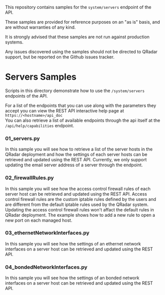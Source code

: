 This repository contains samples for the `system/servers` endpoint of the API.

These samples are provided for reference purposes on an "as is" basis, and are without warranties of any kind.

It is strongly advised that these samples are not run against production systems.

Any issues discovered using the samples should not be directed to QRadar support, but be reported on the Github issues tracker.

# Servers Samples

Scripts in this directory demonstrate how to use the `/system/servers`
endpoints of the API.


For a list of the endpoints that you can use along with the parameters
they accept you can view the REST API interactive help page at
`https://<hostname>/api_doc`  
You can also retrieve a list of available endpoints through the api itself
at the `/api/help/capabilities` endpoint.

### 01_servers.py
In this sample you will see how to retrieve a list of the server hosts in the QRadar deployment and how the settings of each server hosts can be retrieved and updated using the REST API. Currently, we only support updating the email server address of a server through the endpoint.  


### 02_firewallRules.py
In this sample you will see how the access control firewall rules of each server host can be
retrieved and updated using the REST API. Access control firewall rules are the custom iptable rules defined by the users and are different from the default iptable rules used by the QRadar system.  Updating the access control firewall rules won't affact the default rules in QRadar deployment.  The example shows how to add a new rule to open a new port on each managed host.  

 
### 03_ethernetNetworkInterfaces.py
In this sample you will see how the settings of an ethernet network interfaces on a server host can be
retrieved and updated using the REST API. 


### 04_bondedNetworkInterfaces.py
In this sample you will see how the settings of an bonded network interfaces on a server host can be
retrieved and updated using the REST API. 
